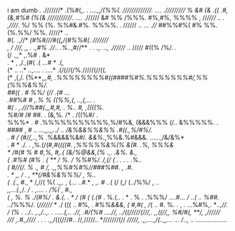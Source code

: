 i am dumb
                                                                              . 
                 .///////*  .(%#(,.     . ....,,*/(%%(.  /////////////.     ....
          .***////////*/ % &#   (& .((   .#,(&,#%#  (%(& ///////////*.      ....
                 .//////   &#   %% /%%%. #%,#%,  %%%%  ,  //*////           .. .
                  ,////*.  %/   %% (%. %%#&.#%.  %%%%.  . //////          .. ...
                   .*//*   ##%%#%( #%    %%.(%.%%/   %%.  /////*            ..  
             #(.   .,//* *(#%#///#((****,****/(#%%#(.    ///////                
             , /    *///, ,,   . .,#%      .*//..  .%.*.,#//**           .     .
      .,.    ..,    .*//////*    ..    /////   #((%      /%/.           .       
              (/         .,,*  ,.%# .                       &*                  
          .  * ,    ,/.,(#(   .(  ...#           *         .(,                  
           (* ..            ..* ..,....    .  ....* .(/(//(/%./////(//((.       
            (* ,(,/. (%**,*,,#, .%%%%%%%%#((####%#%.%%%%%%%#/,%%(%%%&%%/.       
                 ##((         . #                   %%/    (//  .(#   ...       
                  .##*%#  *#  ,.%                   %  ((%%,(,   ..,(,...   .   
          #( *.  ,.///%##(.,,#,#,               .*    %..  *#,       ,((((%*.   
         %#/#*      /# ##.                       .  (&,%. /*  .       /((%#/ .  
       %%%*          . #        .%%%%%%%%%%%,%/#%&, (&&&%%%      (/.. &%%%%%.  .
         ####        , #       .. ...,,*.,,../  ..  /&%&&%%&%%  .#((.,%/#%/.    
     .      #        / (#//,..,*% .%&&&&%&#/. *&&%*.,%%&.%#&&&. ......,/&/&%*   
             . #     *   ./.    .  ,%.(/(#,*#((((#. ,%%%%%&%(%   &(#. .%, %%%&  
    *   /#(# %                  *#     #,%,    #,.( (&/%@&&,(%   .,*. .&%. &.,  
   ( *.#%# (#%       . (        **   / %. */ %%#%/. /,(*/ (   .   . . .*  .%..  
    (    #//(/.        %        ., # /,  .,,%%#%#%//###%##.            ,  .#*.  
       *. *  ,,        /         . ,            **(/#&%&%%%/           ,   %..  
        ( .(*.,      #.,         *                   /,//( %(     .,,. ,   (... 
         ..#.*  *,  ,. #    ..*(                     (/    (,/ (../%%/ ,   *..  
             ,,...(.,*/*. / *.   ,....               .      /%(*       ,   #.,  
            (           , %.                          %    ./(#%/      .   &.(. 
             .        * /       (# (                        (.(#*       .  %.(..
             .          *       .   % .                     .%%%/      ....#.*..
             /        ..(      ..     %##.                             ..*/%%%/.
         (*//////*    * ./ ((( ..      #%,            .                 *#%%&&&,
         ( #,#(   ,    /*(     ..      #.            %.  .   ,     .    ...%#%,.
         **..,*//*.            */      (%     .    ../.. ,.,/..,.   . .....(*,..
    ./*/*, .#/(%#           ....*//*,  *../((/////(///*,*.     ,,((/*/,*, %#/#(,
  **/*,      ,*//////            ///*  ,.#.,////*        . .   .   .,,/(((///#..
  //*,*/////..               *///////(//  */////,              .,,....,/(..,,...
                                       ...    /*..,     ..    ..................
